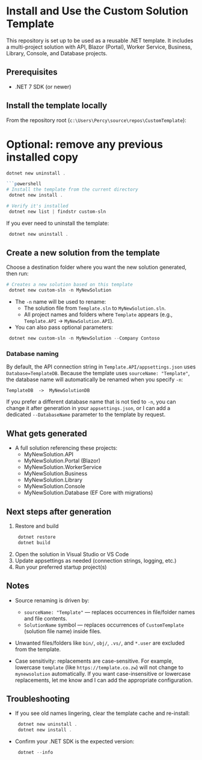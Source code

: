 # Install and Use the Custom Solution Template

This repository is set up to be used as a reusable .NET template. It includes a multi-project solution with API, Blazor (Portal), Worker Service, Business, Library, Console, and Database projects.

## Prerequisites
- .NET 7 SDK (or newer)

## Install the template locally
From the repository root (`c:\Users\Percy\source\repos\CustomTemplate`):

# Optional: remove any previous installed copy
```powershell
dotnet new uninstall .

```powershell
# Install the template from the current directory
 dotnet new install .

# Verify it's installed
 dotnet new list | findstr custom-sln
```

If you ever need to uninstall the template:
```powershell
 dotnet new uninstall .
```

## Create a new solution from the template
Choose a destination folder where you want the new solution generated, then run:

```powershell
# Creates a new solution based on this template
 dotnet new custom-sln -n MyNewSolution
```

- The `-n` name will be used to rename:
  - The solution file from `Template.sln` to `MyNewSolution.sln`.
  - All project names and folders where `Template` appears (e.g., `Template.API` -> `MyNewSolution.API`).
- You can also pass optional parameters:

```powershell
 dotnet new custom-sln -n MyNewSolution --Company Contoso
```

### Database naming

By default, the API connection string in `Template.API/appsettings.json` uses `Database=TemplateDB`. Because the template uses `sourceName: "Template"`, the database name will automatically be renamed when you specify `-n`:

```text
TemplateDB  ->  MyNewSolutionDB
```

If you prefer a different database name that is not tied to `-n`, you can change it after generation in your `appsettings.json`, or I can add a dedicated `--DatabaseName` parameter to the template by request.

## What gets generated
- A full solution referencing these projects:
  - MyNewSolution.API
  - MyNewSolution.Portal (Blazor)
  - MyNewSolution.WorkerService
  - MyNewSolution.Business
  - MyNewSolution.Library
  - MyNewSolution.Console
  - MyNewSolution.Database (EF Core with migrations)

## Next steps after generation
1. Restore and build
   ```powershell
    dotnet restore
    dotnet build
   ```
2. Open the solution in Visual Studio or VS Code
3. Update appsettings as needed (connection strings, logging, etc.)
4. Run your preferred startup project(s)

## Notes
- Source renaming is driven by:
  - `sourceName: "Template"` — replaces occurrences in file/folder names and file contents.
  - `SolutionName` symbol — replaces occurrences of `CustomTemplate` (solution file name) inside files.
- Unwanted files/folders like `bin/`, `obj/`, `.vs/`, and `*.user` are excluded from the template.

- Case sensitivity: replacements are case-sensitive. For example, lowercase `template` (like `https://template.co.zw`) will not change to `mynewsolution` automatically. If you want case-insensitive or lowercase replacements, let me know and I can add the appropriate configuration.

## Troubleshooting
- If you see old names lingering, clear the template cache and re-install:
  ```powershell
   dotnet new uninstall .
   dotnet new install .
  ```
- Confirm your .NET SDK is the expected version:
  ```powershell
   dotnet --info
  ```
